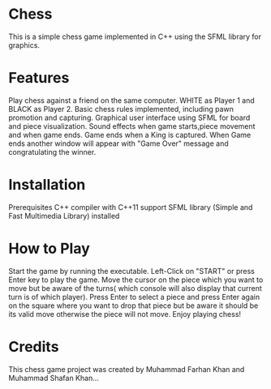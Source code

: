 # Chess
 This is a simple chess game implemented in C++ using the SFML library for graphics.

# Features
Play chess against a friend on the same computer.
WHITE as Player 1 and BLACK as Player 2.
Basic chess rules implemented, including pawn promotion and capturing.
Graphical user interface using SFML for board and piece visualization.
Sound effects when game starts,piece movement and when game ends.
Game ends when a King is captured.
When Game ends another window will appear with "Game Over" message and congratulating the winner.

# Installation
Prerequisites
C++ compiler with C++11 support
SFML library (Simple and Fast Multimedia Library) installed

# How to Play
Start the game by running the executable.
Left-Click on "START" or press Enter key to play the game.
Move the cursor on the piece which you want to move but be aware of the turns( which console will also display that current turn is of which player).
Press Enter to select a piece and press Enter again on the square where you want to drop that piece but be aware it should be its valid move otherwise the piece will not move.
Enjoy playing chess!

# Credits
This chess game project was created by Muhammad Farhan Khan and Muhammad Shafan Khan...
